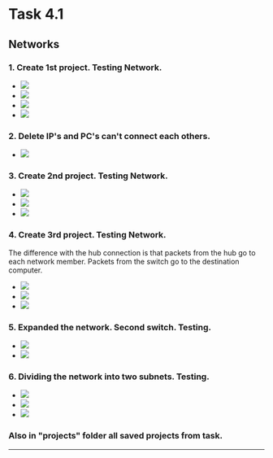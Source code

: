 # Task 4.1

## Networks

### 1. Create 1st project. Testing Network. 

* ![](img/net1.png)
* ![](img/net2.png)
* ![](img/net3.png)
* ![](img/net4.png)

### 2. Delete IP's and PC's can't connect each others.

* ![](img/net5.png)

### 3. Create 2nd project. Testing Network. 

* ![](img/net21.png)
* ![](img/net23.png)
* ![](img/net24.png)

### 4. Create 3rd project. Testing Network.
   The difference with the hub connection is that packets from the hub go to each network member. Packets from the switch go to the destination computer. 
   
* ![](img/net31.png)
* ![](img/net32.png)
* ![](img/net33.png)

### 5. Expanded the network. Second switch. Testing.

* ![](img/net34.png)
* ![](img/net35.png)

### 6. Dividing the network into two subnets. Testing.

* ![](img/net36.png)
* ![](img/net37.png)
* ![](img/net38.png)

### Also in "projects" folder all saved projects from task.

---------------------------------------------

